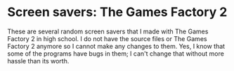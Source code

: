 # Screen savers: The Games Factory 2
These are several random screen savers that I made with The Games Factory 2 in high school. I do not have the source files or The Games Factory 2 anymore so I cannot make any changes to them. Yes, I know that some of the programs have bugs in them; I can't change that without more hassle than its worth.